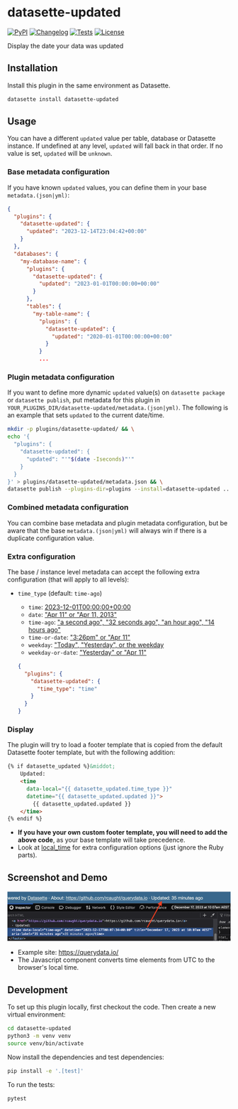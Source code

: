 # datasette-updated

[![PyPI](https://img.shields.io/pypi/v/datasette-updated.svg)](https://pypi.org/project/datasette-updated/)
[![Changelog](https://img.shields.io/github/v/release/rcaught/datasette-updated?include_prereleases&label=changelog)](https://github.com/rcaught/datasette-updated/releases)
[![Tests](https://github.com/rcaught/datasette-updated/workflows/Test/badge.svg)](https://github.com/rcaught/datasette-updated/actions?query=workflow%3ATest)
[![License](https://img.shields.io/badge/license-Apache%202.0-blue.svg)](https://github.com/rcaught/datasette-updated/blob/main/LICENSE)

Display the date your data was updated

## Installation

Install this plugin in the same environment as Datasette.
```bash
datasette install datasette-updated
```
## Usage
You can have a different `updated` value per table, database or Datasette instance. If undefined at any level, `updated` will fall back in that order. If no value is set, `updated` will be `unknown`.

### Base metadata configuration
If you have known `updated` values, you can define them in your base `metadata.(json|yml)`:
```json
{
  "plugins": {
    "datasette-updated": {
      "updated": "2023-12-14T23:04:42+00:00"
    }
  },
  "databases": {
    "my-database-name": {
      "plugins": {
        "datasette-updated": {
          "updated": "2023-01-01T00:00:00+00:00"
        }
      },
      "tables": {
        "my-table-name": {
          "plugins": {
            "datasette-updated": {
              "updated": "2020-01-01T00:00:00+00:00"
            }
          }
          ...
```

### Plugin metadata configuration
If you want to define more dynamic `updated` value(s) on `datasette package` or `datasette publish`, put metadata for this plugin in `YOUR_PLUGINS_DIR/datasette-updated/metadata.(json|yml)`. The following is an example that sets `updated` to the current date/time.
```sh
mkdir -p plugins/datasette-updated/ && \
echo '{
  "plugins": {
    "datasette-updated": {
      "updated": "'"$(date -Iseconds)"'"
    }
  }
}' > plugins/datasette-updated/metadata.json && \
datasette publish --plugins-dir=plugins --install=datasette-updated ...
```

### Combined metadata configuration
You can combine base metadata and plugin metadata configuration, but be aware that the base `metadata.(json|yml)` will always win if there is a duplicate configuration value.

### Extra configuration
The base / instance level metadata can accept the following extra configuration (that will apply to all levels):
- `time_type` (default: `time-ago`)

  - `time`: [2023-12-01T00:00:00+00:00](https://github.com/basecamp/local_time/tree/main#time-and-date-helpers)
  - `date`: ["Apr 11" or "Apr 11, 2013"](https://github.com/basecamp/local_time/tree/main#relative-time-helpers)
  - `time-ago`: ["a second ago", "32 seconds ago", "an hour ago", "14 hours ago"](https://github.com/basecamp/local_time/tree/main#time-ago-helpers)
  - `time-or-date`: ["3:26pm" or "Apr 11"](https://github.com/basecamp/local_time/tree/main#relative-time-helpers)
  - `weekday`: ["Today", "Yesterday", or the weekday](https://github.com/basecamp/local_time/tree/main#relative-time-helpers)
  - `weekday-or-date`: ["Yesterday" or "Apr 11"](https://github.com/basecamp/local_time/tree/main#relative-time-helpers)


  ```json
  {
    "plugins": {
      "datasette-updated": {
        "time_type": "time"
      }
    }
  }
  ```

### Display
The plugin will try to load a footer template that is copied from the default Datasette footer template, but with the following addition:

```html
{% if datasette_updated %}&middot;
    Updated:
    <time
      data-local="{{ datasette_updated.time_type }}"
      datetime="{{ datasette_updated.updated }}">
        {{ datasette_updated.updated }}
    </time>
{% endif %}
```

- **If you have your own custom footer template, you will need to add the above code**, as your base template will take precedence.
- Look at [local_time](https://github.com/basecamp/local_time/tree/main#example) for extra configuration options (just ignore the Ruby parts).

## Screenshot and Demo
![screenshot](https://github.com/rcaught/datasette-updated/raw/master/screenshot.png)
- Example site: https://querydata.io/
- The Javascript component converts time elements from UTC to the browser's local time.

## Development

To set up this plugin locally, first checkout the code. Then create a new virtual environment:
```bash
cd datasette-updated
python3 -m venv venv
source venv/bin/activate
```
Now install the dependencies and test dependencies:
```bash
pip install -e '.[test]'
```
To run the tests:
```bash
pytest
```
